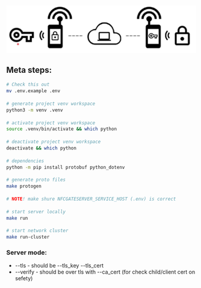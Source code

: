 ![Route schema](docs/assets/route-schema.jpg)

## Meta steps:

```sh
# Check this out
mv .env.example .env

# generate project venv workspace
python3 -m venv .venv

# activate project venv workspace
source .venv/bin/activate && which python

# deactivate project venv workspace
deactivate && which python

# dependencies
python -m pip install protobuf python_dotenv

# generate proto files
make protogen

# NOTE! make shure NFCGATESERVER_SERVICE_HOST (.env) is correct

# start server locally
make run

# start network cluster
make run-cluster
```
### Server mode:
- --tls - should be --tls_key --tls_cert
- --verify - should be over tls with --ca_cert (for check child/client cert on sefety)
